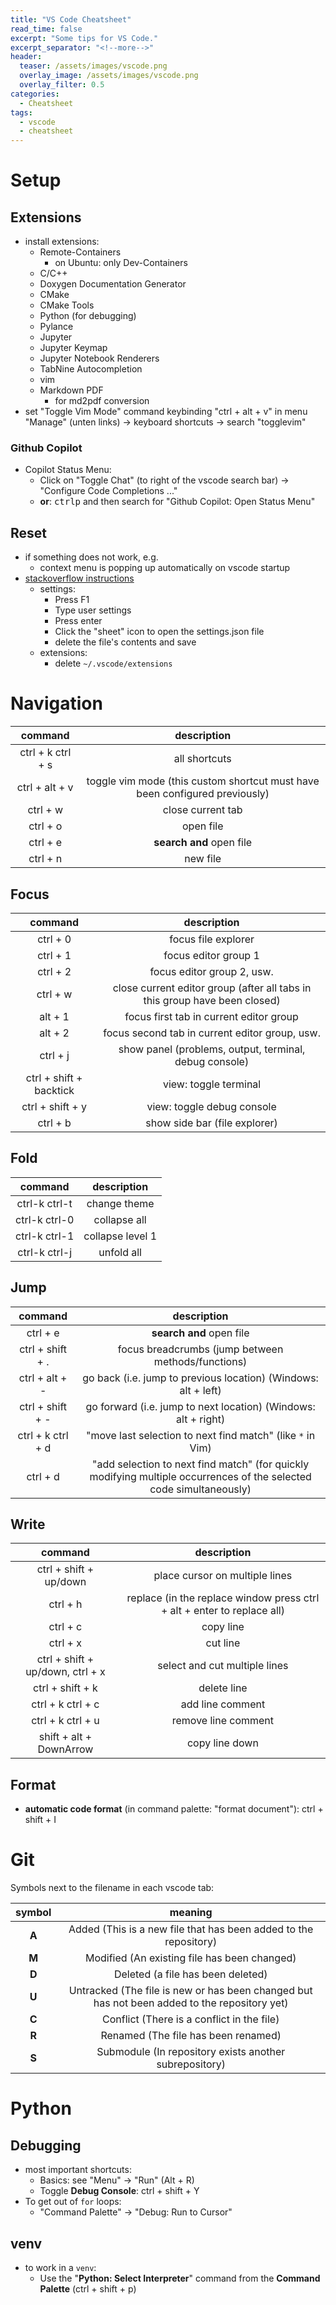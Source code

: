 ```yaml
---
title: "VS Code Cheatsheet"
read_time: false
excerpt: "Some tips for VS Code."
excerpt_separator: "<!--more-->"
header:
  teaser: /assets/images/vscode.png
  overlay_image: /assets/images/vscode.png
  overlay_filter: 0.5
categories:
  - Cheatsheet
tags:
  - vscode
  - cheatsheet
---
```


# Setup

## Extensions

- install extensions:
  - Remote-Containers
    - on Ubuntu: only Dev-Containers
  - C/C++
  - Doxygen Documentation Generator
  - CMake
  - CMake Tools
  - Python (for debugging)
  - Pylance
  - Jupyter
  - Jupyter Keymap
  - Jupyter Notebook Renderers
  - TabNine Autocompletion
  - vim
  - Markdown PDF
    - for md2pdf conversion
- set "Toggle Vim Mode" command keybinding "ctrl + alt + v" in menu "Manage" (unten links) -> keyboard shortcuts -> search "togglevim"

### Github Copilot

- Copilot Status Menu:
  - Click on "Toggle Chat" (to right of the vscode search bar) &rarr; "Configure Code Completions ..."
  - **or**: <kbd>ctrl</kbd><kbd>p</kbd> and then search for "Github Copilot: Open Status Menu"

## Reset

- if something does not work, e.g.
  - context menu is popping up automatically on vscode startup
- [stackoverflow instructions](https://stackoverflow.com/a/36109176)
  - settings:
    - Press F1
    - Type user settings
    - Press enter
    - Click the "sheet" icon to open the settings.json file
    - delete the file's contents and save
  - extensions:
    - delete `~/.vscode/extensions`

# Navigation

|      command      |                                 description                                 |
| :---------------: | :-------------------------------------------------------------------------: |
| ctrl + k ctrl + s |                                all shortcuts                                |
|  ctrl + alt + v   | toggle vim mode (this custom shortcut must have been configured previously) |
|     ctrl + w      |                              close current tab                              |
|     ctrl + o      |                                  open file                                  |
|     ctrl + e      |                          **search and** open file                           |
|     ctrl + n      |                                  new file                                   |

## Focus

|         command         |                                description                                 |
| :---------------------: | :------------------------------------------------------------------------: |
|        ctrl + 0         |                            focus file explorer                             |
|        ctrl + 1         |                            focus editor group 1                            |
|        ctrl + 2         |                         focus editor group 2, usw.                         |
|        ctrl + w         | close current editor group (after all tabs in this group have been closed) |
|         alt + 1         |                  focus first tab in current editor group                   |
|         alt + 2         |               focus second tab in current editor group, usw.               |
|        ctrl + j         |           show panel (problems, output, terminal, debug console)           |
| ctrl + shift + backtick |                           view: toggle terminal                            |
|    ctrl + shift + y     |                         view: toggle debug console                         |
|        ctrl + b         |                       show side bar (file explorer)                        |

## Fold

|    command    |   description    |
| :-----------: | :--------------: |
| ctrl-k ctrl-t |   change theme   |
| ctrl-k ctrl-0 |   collapse all   |
| ctrl-k ctrl-1 | collapse level 1 |
| ctrl-k ctrl-j |    unfold all    |

## Jump

|      command      |                                                     description                                                     |
| :---------------: | :-----------------------------------------------------------------------------------------------------------------: |
|     ctrl + e      |                                              **search and** open file                                               |
| ctrl + shift + .  |                                 focus breadcrumbs (jump between methods/functions)                                  |
|  ctrl + alt + -   |                           go back (i.e. jump to previous location) (Windows: alt + left)                            |
| ctrl + shift + -  |                           go forward (i.e. jump to next location) (Windows: alt + right)                            |
| ctrl + k ctrl + d |                             "move last selection to next find match" (like `*` in Vim)                              |
|     ctrl + d      | "add selection to next find match" (for quickly modifying multiple occurrences of the selected code simultaneously) |

## Write

|             command              |                               description                               |
| :------------------------------: | :---------------------------------------------------------------------: |
|      ctrl + shift + up/down      |                     place cursor on multiple lines                      |
|             ctrl + h             | replace (in the replace window press ctrl + alt + enter to replace all) |
|             ctrl + c             |                                copy line                                |
|             ctrl + x             |                                cut line                                 |
| ctrl + shift + up/down, ctrl + x |                      select and cut multiple lines                      |
|         ctrl + shift + k         |                               delete line                               |
|        ctrl + k ctrl + c         |                            add line comment                             |
|        ctrl + k ctrl + u         |                           remove line comment                           |
|     shift + alt + DownArrow      |                             copy line down                              |

## Format

- **automatic code format** (in command palette: "format document"): ctrl + shift + I

# Git

Symbols next to the filename in each vscode tab:

| symbol |                                           meaning                                            |
| :----: | :------------------------------------------------------------------------------------------: |
| **A**  |               Added (This is a new file that has been added to the repository)               |
| **M**  |                         Modified (An existing file has been changed)                         |
| **D**  |                              Deleted (a file has been deleted)                               |
| **U**  | Untracked (The file is new or has been changed but has not been added to the repository yet) |
| **C**  |                          Conflict (There is a conflict in the file)                          |
| **R**  |                             Renamed (The file has been renamed)                              |
| **S**  |                    Submodule (In repository exists another subrepository)                    |

# Python

## Debugging

- most important shortcuts:
  - Basics: see "Menu" &rarr; "Run" (Alt + R)
  - Toggle **Debug Console**: ctrl + shift + Y
- To get out of `for` loops:
  - "Command Palette" &rarr; "Debug: Run to Cursor"

## venv

- to work in a `venv`:
  - Use the "**Python: Select Interpreter**" command from the **Command Palette** (ctrl + shift + p)

